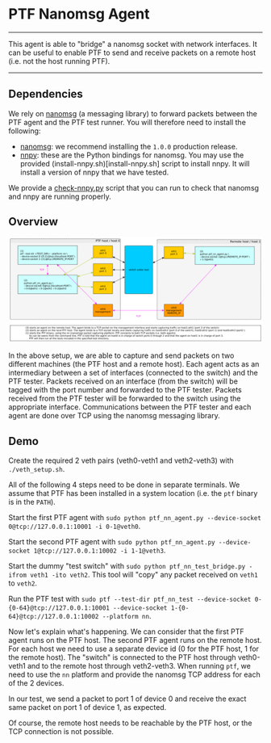 # PTF Nanomsg Agent

---

This agent is able to "bridge" a nanomsg socket with network interfaces. It can
be useful to enable PTF to send and receive packets on a remote host (i.e. not
the host running PTF).

---

## Dependencies

We rely on [nanomsg](http://nanomsg.org/) (a messaging library) to forward
packets between the PTF agent and the PTF test runner. You will therefore need
to install the following:

  - [nanomsg](https://github.com/nanomsg/nanomsg/releases): we recommend
    installing the `1.0.0` production release.
  - [nnpy](https://github.com/nanomsg/nnpy): these are the Python bindings for
    nanomsg. You may use the provided (install-nnpy.sh)[install-nnpy.sh] script
    to install nnpy. It will install a version of nnpy that we have tested.

We provide a [check-nnpy.py](check-nnpy.py) script that you can run to check
that nanomsg and nnpy are running properly.

## Overview

![PTF nanomsg overview](resources/ptf_nn.png)

In the above setup, we are able to capture and send packets on two different
machines (the PTF host and a remote host). Each agent acts as an intermediary
between a set of interfaces (connected to the switch) and the PTF
tester. Packets received on an interface (from the switch) will be tagged with
the port number and forwarded to the PTF tester. Packets received from the PTF
tester will be forwarded to the switch using the appropriate
interface. Communications between the PTF tester and each agent are done over
TCP using the nanomsg messaging library.

## Demo

Create the required 2 veth pairs (veth0-veth1 and veth2-veth3) with
`./veth_setup.sh`.

All of the following 4 steps need to be done in separate terminals. We assume
that PTF has been installed in a system location (i.e. the `ptf` binary is in
the `PATH`).

Start the first PTF agent with `sudo python ptf_nn_agent.py --device-socket
0@tcp://127.0.0.1:10001 -i 0-1@veth0`.

Start the second PTF agent with `sudo python ptf_nn_agent.py --device-socket
1@tcp://127.0.0.1:10002 -i 1-1@veth3`.

Start the dummy "test switch" with `sudo python ptf_nn_test_bridge.py -ifrom
veth1 -ito veth2`. This tool will "copy" any packet received on `veth1` to
`veth2`.

Run the PTF test with `sudo ptf --test-dir ptf_nn_test --device-socket
0-{0-64}@tcp://127.0.0.1:10001 --device-socket 1-{0-64}@tcp://127.0.0.1:10002
--platform nn`.

Now let's explain what's happening. We can consider that the first PTF agent
runs on the PTF host. The second PTF agent runs on the remote host. For each
host we need to use a separate device id (0 for the PTF host, 1 for the remote
host). The "switch" is connected to the PTF host through veth0-veth1 and to the
remote host through veth2-veth3. When running `ptf`, we need to use the `nn`
platform and provide the nanomsg TCP address for each of the 2 devices.

In our test, we send a packet to port 1 of device 0 and receive the exact same
packet on port 1 of device 1, as expected.

Of course, the remote host needs to be reachable by the PTF host, or the TCP
connection is not possible.
